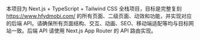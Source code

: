 <!-- Use this file to provide workspace-specific custom instructions to Copilot. For more details, visit https://code.visualstudio.com/docs/copilot/copilot-customization#_use-a-githubcopilotinstructionsmd-file -->

本项目为 Next.js + TypeScript + Tailwind CSS 全栈项目，目标是完整复刻 https://www.hfydmobi.com/ 的所有页面、二级页面、动效和功能，并实现对应的后端 API。请确保所有页面结构、交互、动画、SEO、移动端适配等均与目标网站一致。后端 API 请使用 Next.js App Router 的 API 路由实现。

